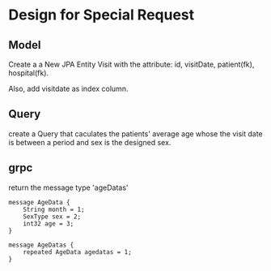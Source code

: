 # Design for Special Request

## Model

Create a a New JPA Entity Visit with the attribute: id, visitDate, patient(fk), hospital(fk).

Also, add visitdate as index column.


## Query
create a Query that caculates the patients' average age whose the visit date is between a period and sex is the designed sex.

## grpc
return the message type 'ageDatas'
```
message AgeData {
    String month = 1;
    SexType sex = 2;
    int32 age = 3;
}

message AgeDatas {
    repeated AgeData agedatas = 1;
}

```



